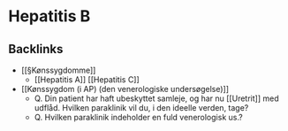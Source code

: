 # Hepatitis B
## Backlinks
* [[§Kønssygdomme]]
	* [[Hepatitis A]]
[[Hepatitis C]]
* [[Kønssygdom (i AP) (den venerologiske undersøgelse)]]
	* Q. Din patient har haft ubeskyttet samleje, og har nu [[Uretrit]] med udflåd. Hvilken paraklinik vil du, i den ideelle verden, tage?
	* Q. Hvilken paraklinik indeholder en fuld venerologisk us.?

<!-- #anki/tag/med/Infectious #anki/deck/Medicine -->

<!-- {BearID:8F41D4A5-C865-47D0-A0F9-27FC1B149FCF-97624-0000B33B48FF6706} -->
